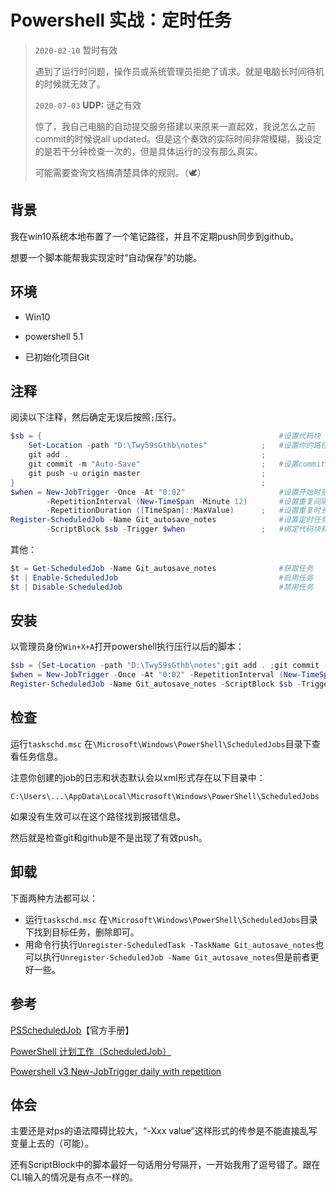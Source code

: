 # Powershell 实战：定时任务

>  `2020-02-10` 暂时有效
>
> 遇到了运行时问题，操作员或系统管理员拒绝了请求。就是电脑长时间待机的时候就无效了。
>
>  `2020-07-03` **UDP:** 谜之有效
>
> 惊了，我自己电脑的自动提交服务搭建以来原来一直起效，我说怎么之前commit的时候说all updated。但是这个奏效的实际时间非常模糊，我设定的是若干分钟检查一次的，但是具体运行的没有那么真实。
>
> 可能需要查询文档搞清楚具体的规则。（🕊）

## 背景

我在win10系统本地布置了一个笔记路径，并且不定期push同步到github。

想要一个脚本能帮我实现定时“自动保存”的功能。

## 环境

- Win10
- powershell 5.1

- 已初始化项目Git

## 注释

阅读以下注释，然后确定无误后按照`;`压行。

```powershell
$sb = {                                                     #设置代码块（自行修改）
    Set-Location -path "D:\Twy59sGthb\notes"            ;   #设置你的路径
    git add .                                           ;    
    git commit -m "Auto-Save"                           ;   #设置commit信息
    git push -u origin master                           ;   
}                                                       ;
$when = New-JobTrigger -Once -At "0:02"                     #设置开始时刻
        -RepetitionInterval (New-TimeSpan -Minute 12)       #设置重复间隔（12分钟）
        -RepetitionDuration ([TimeSpan]::MaxValue)      ;   #设置重复时长（无限）
Register-ScheduledJob -Name Git_autosave_notes              #设置定时任务的名称
        -ScriptBlock $sb -Trigger $when                 ;   #绑定代码块和触发器
```

其他：

```powershell
$t = Get-ScheduledJob -Name Git_autosave_notes              #获取任务
$t | Enable-ScheduledJob                                    #启用任务
$t | Disable-ScheduledJob                                   #禁用任务
```

## 安装

以管理员身份`Win+X+A`打开powershell执行压行以后的脚本：

```powershell
$sb = {Set-Location -path "D:\Twy59sGthb\notes";git add . ;git commit -m "Auto-Save";git push -u origin master;};
$when = New-JobTrigger -Once -At "0:02" -RepetitionInterval (New-TimeSpan -Minute 12) -RepetitionDuration ([TimeSpan]::MaxValue); 
Register-ScheduledJob -Name Git_autosave_notes -ScriptBlock $sb -Trigger $when; 
```

## 检查

运行`taskschd.msc` 在`\Microsoft\Windows\PowerShell\ScheduledJobs`目录下查看任务信息。

注意你创建的job的日志和状态默认会以xml形式存在以下目录中：

`C:\Users\...\AppData\Local\Microsoft\Windows\PowerShell\ScheduledJobs`

如果没有生效可以在这个路径找到报错信息。

然后就是检查git和github是不是出现了有效push。

## 卸载

下面两种方法都可以：

- 运行`taskschd.msc` 在`\Microsoft\Windows\PowerShell\ScheduledJobs`目录下找到目标任务，删除即可。
- 用命令行执行`Unregister-ScheduledTask -TaskName Git_autosave_notes`也可以执行`Unregister-ScheduledJob -Name Git_autosave_notes`但是前者更好一些。

## 参考

[PSScheduledJob](https://docs.microsoft.com/en-us/powershell/module/psscheduledjob/?view=powershell-5.1)【官方手册】

[PowerShell 计划工作（ScheduledJob）](https://www.pstips.net/about-scheduledjob.html)

[Powershell v3 New-JobTrigger daily with repetition](https://stackoverflow.com/questions/12768769/powershell-v3-new-jobtrigger-daily-with-repetition)

## 体会

主要还是对ps的语法障碍比较大，“-Xxx value”这样形式的传参是不能直接乱写变量上去的（可能）。

还有ScriptBlock中的脚本最好一句话用分号隔开，一开始我用了逗号错了。跟在CLI输入的情况是有点不一样的。